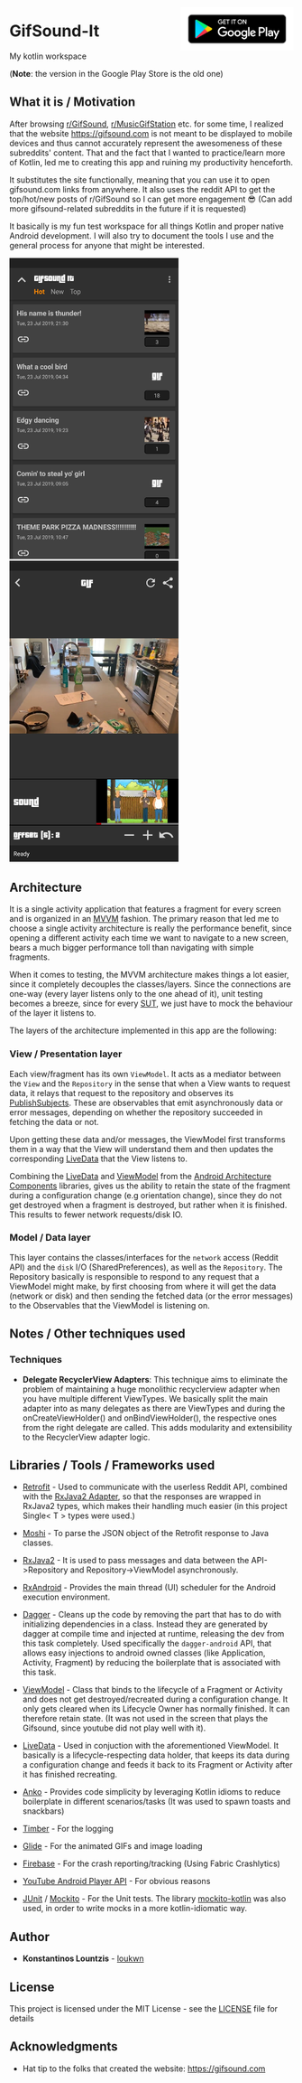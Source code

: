 <a href='https://play.google.com/store/apps/details?id=com.kostaslou.gifsoundit&pcampaignid=MKT-Other-global-all-co-prtnr-py-PartBadge-Mar2515-1'><img align="right" alt='Get it on Google Play' src='/screenshots/google-play-badge.png' width="200"/></a>

# GifSound-It
My kotlin workspace 

(__Note__: the version in the Google Play Store is the old one)

## What it is / Motivation
After browsing [r/GifSound](https://www.reddit.com/r/GifSound), [r/MusicGifStation](https://www.reddit.com/r/MusicGifStation) etc. for some time, I realized that the website https://gifsound.com is not meant to be displayed to mobile devices and thus cannot accurately represent the awesomeness of these subreddits' content. That and the fact that I wanted to practice/learn more of Kotlin, led me to creating this app and ruining my productivity henceforth. 

It substitutes the site functionally, meaning that you can use it to open gifsound.com links from anywhere. It also uses the reddit API to get the top/hot/new posts of r/GifSound so I can get more engagement :sunglasses: (Can add more gifsound-related subreddits in the future if it is requested)

It basically is my fun test workspace for all things Kotlin and proper native Android development. I will also try to document the tools I use and the general process for anyone that might be interested.

<img src="./screenshots/screen2.jpg" width="300" height="50%"> <img src="./screenshots/screen3.jpg" width="300" height="50%">

## Architecture

It is a single activity application that features a fragment for every screen and is organized in an [MVVM](https://en.wikipedia.org/wiki/Model%E2%80%93view%E2%80%93viewmodel) fashion. The primary reason that led me to choose a single activity architecture is really the performance benefit, since opening a different activity each time we want to navigate to a new screen, bears a much bigger performance toll than navigating with simple fragments. 

When it comes to testing, the MVVM architecture makes things a lot easier, since it completely decouples the classes/layers. Since the connections are one-way (every layer listens only to the one ahead of it), unit testing becomes a breeze, since for every [SUT](https://en.wikipedia.org/wiki/System_under_test), we just have to mock the behaviour of the layer it listens to. 

The layers of the architecture implemented in this app are the following:

### View / Presentation layer

Each view/fragment has its own ```ViewModel```. It acts as a mediator between the ```View``` and the ```Repository``` in the sense that when a View wants to request data, it relays that request to the repository and observes its [PublishSubjects](http://reactivex.io/RxJava/javadoc/io/reactivex/subjects/PublishSubject.html). These are observables that emit asynchronously data or error messages, depending on whether the repository succeeded in fetching the data or not. 

Upon getting these data and/or messages, the ViewModel first transforms them in a way that the View will understand them and then updates the corresponding [LiveData](https://developer.android.com/topic/libraries/architecture/livedata) that the View listens to.

Combining the [LiveData](https://developer.android.com/topic/libraries/architecture/livedata) and [ViewModel](https://developer.android.com/topic/libraries/architecture/viewmodel) from the [Android Architecture Components](https://developer.android.com/topic/libraries/architecture) libraries, gives us the ability to retain the state of the fragment during a configuration change (e.g orientation change), since they do not get destroyed when a fragment is destroyed, but rather when it is finished. This results to fewer network requests/disk IO. 

### Model / Data layer

This layer contains the classes/interfaces for the ```network``` access (Reddit API) and the ```disk``` I/O (SharedPreferences), as well as the ```Repository```. The Repository basically is responsible to respond to any request that a ViewModel might make, by first choosing from where it will get the data (network or disk) and then sending the fetched data (or the error messages) to the Observables that the ViewModel is listening on. 

## Notes / Other techniques used

### Techniques

* __Delegate RecyclerView Adapters__: This technique aims to eliminate the problem of maintaining a huge monolithic recyclerview adapter when you have multiple different ViewTypes. We basically split the main adapter into as many delegates as there are ViewTypes and during the onCreateViewHolder() and onBindViewHolder(), the respective ones from the right delegate are called. This adds modularity and extensibility to the RecyclerView adapter logic.

## Libraries / Tools / Frameworks used

* [Retrofit](https://github.com/square/retrofit) - Used to communicate with the userless Reddit API, combined with the [RxJava2 Adapter](https://github.com/square/retrofit/tree/master/retrofit-adapters/rxjava2), so that the responses are wrapped in RxJava2 types, which makes their handling much easier (in this project Single< T > types were used.)

* [Moshi](https://github.com/square/moshi) - To parse the JSON object of the Retrofit response to Java classes.

* [RxJava2](https://github.com/ReactiveX/RxJava) - It is used to pass messages and data between the API->Repository and Repository->ViewModel asynchronously.

* [RxAndroid](https://github.com/ReactiveX/RxAndroid) - Provides the main thread (UI) scheduler for the Android execution environment.

* [Dagger](https://github.com/google/dagger) - Cleans up the code by removing the part that has to do with initializing dependencies in a class. Instead they are generated by dagger at compile time and injected at runtime, releasing the dev from this task completely. Used specifically the ```dagger-android``` API, that allows easy injections to android owned classes (like Application, Activity, Fragment) by reducing the boilerplate that is associated with this task.

* [ViewModel](https://developer.android.com/topic/libraries/architecture/viewmodel) - Class that binds to the lifecycle of a Fragment or Activity and does not get destroyed/recreated during a configuration change. It only gets cleared when its Lifecycle Owner has normally finished. It can therefore retain state. (It was not used in the screen that plays the Gifsound, since youtube did not play well with it).

* [LiveData](https://developer.android.com/topic/libraries/architecture/livedata) - Used in conjuction with the aforementioned ViewModel. It basically is a lifecycle-respecting data holder, that keeps its data during a configuration change and feeds it back to its Fragment or Activity after it has finished recreating. 

* [Anko](https://github.com/Kotlin/anko) - Provides code simplicity by leveraging Kotlin idioms to reduce boilerplate in different scenarios/tasks (It was used to spawn toasts and snackbars)

* [Timber](https://github.com/JakeWharton/timber) - For the logging

* [Glide](https://github.com/bumptech/glide) - For the animated GIFs and image loading

* [Firebase](https://firebase.google.com/) - For the crash reporting/tracking (Using Fabric Crashlytics)

* [YouTube Android Player API](https://developers.google.com/youtube/android/player) - For obvious reasons

* [JUnit](https://github.com/junit-team/junit4) / [Mockito](https://github.com/mockito/mockito) - For the Unit tests. The library [mockito-kotlin](https://github.com/nhaarman/mockito-kotlin) was also used, in order to write mocks in a more kotlin-idiomatic way.
 
## Author

* **Konstantinos Lountzis** - [loukwn](https://github.com/loukwn/)

## License

This project is licensed under the MIT License - see the [LICENSE](LICENSE) file for details

## Acknowledgments

* Hat tip to the folks that created the website: https://gifsound.com
